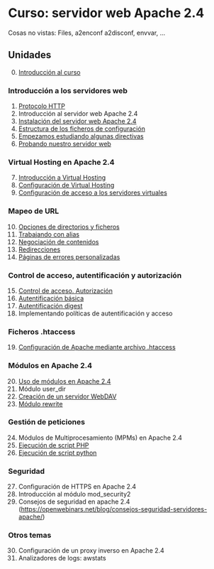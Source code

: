 # Curso: servidor web Apache 2.4

Cosas no vistas: Files, a2enconf a2disconf, envvar, ...

## Unidades

0. [Introducción al curso](curso/u0)

### Introducción a los servidores web

1. [Protocolo HTTP](curso/u1) 
2. Introducción al servidor web Apache 2.4
3. [Instalación del servidor web Apache 2.4](curso/u3)
4. [Estructura de los ficheros de configuración](curso/u4)
5. [Empezamos estudiando algunas directivas](curso/u5)
6. [Probando nuestro servidor web](curso/u6)

### Virtual Hosting en Apache 2.4

7. [Introducción a Virtual Hosting](curso/u7)
8. [Configuración de Virtual Hosting](curso/u8)
9. [Configuración de acceso a los servidores virtuales](curso/u9)

### Mapeo de URL

10. [Opciones de directorios y ficheros](curso/u10)
11. [Trabajando con alias](curso/u11)
12. [Negociación de contenidos](curso/u12)
13. [Redirecciones](curso/u13)
14. [Páginas de errores personalizadas](curso/u14)

### Control de acceso, autentificación y autorización

15. [Control de acceso. Autorización](curso/u15)
16. [Autentificación básica](curso/u16)
17. [Autentificación digest](curso/u17)
18. Implementando políticas de autentificación y acceso

### Ficheros .htaccess

19. [Configuración de Apache mediante archivo .htaccess](curso/u18)

### Módulos en Apache 2.4

20. [Uso de módulos en Apache 2.4](curso/u19)
21. Módulo user_dir
22. [Creación de un servidor WebDAV](curso/u21)
23. [Módulo rewrite](curso/u22)

### Gestión de peticiones

24. Módulos de Multiprocesamiento (MPMs) en Apache 2.4
25. [Ejecución de script PHP](curso/u24)
26. [Ejecución de script python](curso/u25)

### Seguridad

27. Configuración de HTTPS en Apache 2.4
28. Introducción al módulo mod_security2
29. Consejos de seguridad en apache 2.4 (https://openwebinars.net/blog/consejos-seguridad-servidores-apache/)

### Otros temas

30. Configuración de un proxy inverso en Apache 2.4
31. Analizadores de logs: awstats



